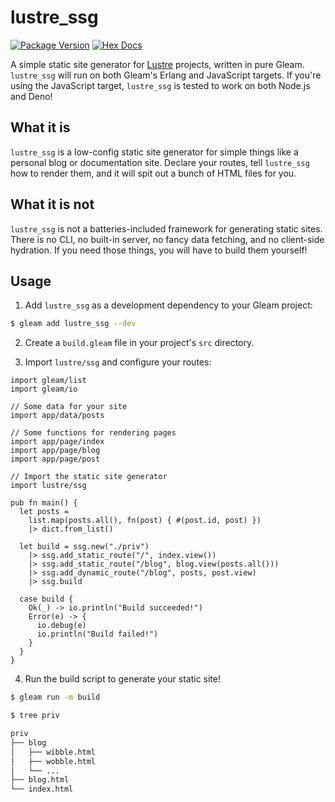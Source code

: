# lustre_ssg

[![Package Version](https://img.shields.io/hexpm/v/lustre_ssg)](https://hex.pm/packages/lustre_ssg)
[![Hex Docs](https://img.shields.io/badge/hex-docs-ffaff3)](https://hexdocs.pm/lustre_ssg/)

A simple static site generator for [Lustre](https://github.com/lustre-labs/lustre)
projects, written in pure Gleam. `lustre_ssg` will run on both Gleam's Erlang and
JavaScript targets. If you're using the JavaScript target, `lustre_ssg` is tested
to work on both Node.js and Deno!

## What it is

`lustre_ssg` is a low-config static site generator for simple things like a
personal blog or documentation site. Declare your routes, tell `lustre_ssg` how
to render them, and it will spit out a bunch of HTML files for you.

## What it is not

`lustre_ssg` is not a batteries-included framework for generating static sites.
There is no CLI, no built-in server, no fancy data fetching, and no client-side
hydration. If you need those things, you will have to build them yourself!

## Usage

1. Add `lustre_ssg` as a development dependency to your Gleam project:

```sh
$ gleam add lustre_ssg --dev
```

2. Create a `build.gleam` file in your project's `src` directory.

3. Import `lustre/ssg` and configure your routes:

```gleam
import gleam/list
import gleam/io

// Some data for your site
import app/data/posts

// Some functions for rendering pages
import app/page/index
import app/page/blog
import app/page/post

// Import the static site generator
import lustre/ssg

pub fn main() {
  let posts =
    list.map(posts.all(), fn(post) { #(post.id, post) })
    |> dict.from_list()

  let build = ssg.new("./priv")
    |> ssg.add_static_route("/", index.view())
    |> ssg.add_static_route("/blog", blog.view(posts.all()))
    |> ssg.add_dynamic_route("/blog", posts, post.view)
    |> ssg.build

  case build {
    Ok(_) -> io.println("Build succeeded!")
    Error(e) -> {
      io.debug(e)
      io.println("Build failed!")
    }
  }
}
```

4. Run the build script to generate your static site!

```sh
$ gleam run -m build
```

```sh
$ tree priv

priv
├── blog
│   ├── wibble.html
│   ├── wobble.html
│   └── ...
├── blog.html
└── index.html
```
